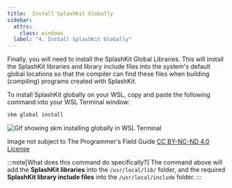 ```yaml
---
title:  Install SplashKit Globally
sidebar:
  attrs:
    class: windows
  label: "4. Install SplashKit Globally"
---
```


Finally, you will need to install the SplashKit Global Libraries. This will install the SplashKit libraries and library include files into the system's default global locations so that the compiler can find these files when building (compiling) programs created with SplashKit.

To install SplashKit globally on your WSL, copy and paste the following command into your WSL Terminal window:

```bash
skm global install
```

![Gif showing skm installing globally in WSL Terminal](/gifs/setup-windows/wsl-install-global.gif)
<div class="caption">Image not subject to The Programmer's Field Guide <a href="https://creativecommons.org/licenses/by-nc-nd/4.0/">CC BY-NC-ND 4.0 License</a></div>

:::note[What does this command do specifically?]
The command above will add the **SplashKit libraries** into the `/usr/local/lib/` folder, and the required **SplashKit library include files** into the `/usr/local/include` folder.
:::